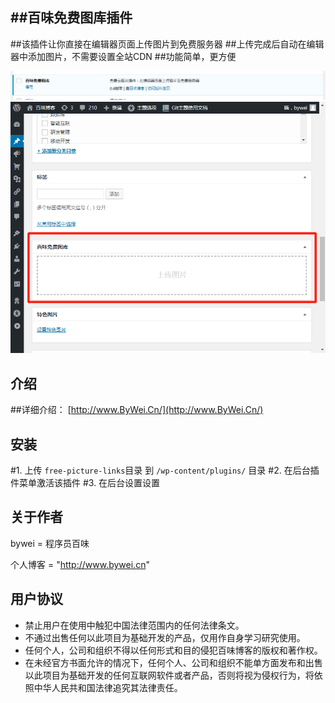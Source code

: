 ##百味免费图库插件
---
##该插件让你直接在编辑器页面上传图片到免费服务器
##上传完成后自动在编辑器中添加图片，不需要设置全站CDN
##功能简单，更方便

![screenshot](https://github.com/bywei/free-picture-links/raw/master/Screenshots/plugin1.png)
![screenshot](https://github.com/bywei/free-picture-links/raw/master/Screenshots/plugin2.png)

介绍
---
##详细介绍： [http://www.ByWei.Cn/](http://www.ByWei.Cn/)

安装
---
#1. 上传 `free-picture-links`目录 到 `/wp-content/plugins/` 目录
#2. 在后台插件菜单激活该插件
#3. 在后台设置设置



## 关于作者

bywei = 程序员百味

个人博客 = "http://www.bywei.cn"


## 用户协议
* 禁止用户在使用中触犯中国法律范围内的任何法律条文。
* 不通过出售任何以此项目为基础开发的产品，仅用作自身学习研究使用。
* 任何个人，公司和组织不得以任何形式和目的侵犯百味博客的版权和著作权。
* 在未经官方书面允许的情况下，任何个人、公司和组织不能单方面发布和出售以此项目为基础开发的任何互联网软件或者产品，否则将视为侵权行为，将依照中华人民共和国法律追究其法律责任。







 